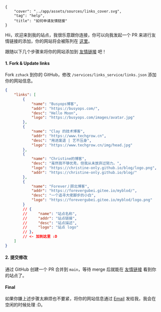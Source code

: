 ```metadata
{
    "cover": "../app/assets/sources/links_cover.svg",
    "tag": "help",
    "title": "如何申请友情链接"
}
```

Hii，欢迎来到我的站点，我很乐意跟你连接，你可以向我发起一个 PR 来进行友情链接的添加，你的网站将会被陈列在 [这里](/links)。

跟随以下几个步骤来将你的网站添加到 [友情链接](/links) 吧！

#### 1. Fork & Update links
Fork `zzhack` 到你的 GitHub，修改 `/services/links_service/links.json` 添加你的网站信息。
```json
{
    "links": [
        {
            "name": "Busyops博客",
            "addr": "https://busyops.com/",
            "desc": "Hello Moon",
            "logo": "https://busyops.com/images/avatar.jpg"
        },
        {
            "name": "Clay 的技术博客",
            "addr": "https://www.techgrow.cn",
            "desc": "用进废退 | 艺不压身",
            "logo": "https://www.techgrow.cn/img/head.jpg"
        },
        {
            "name": "Christine的博客",
            "desc": "虽然我不够优秀，但我从未放弃过努力。",
            "logo": "https://christine-only.github.io/blog/logo.png",
            "addr": "https://christine-only.github.io/blog/"
        },
        {
            "name": "Forever丿顾北博客", 
            "addr": "https://forevergubei.gitee.io/myblod/",
            "desc": "一个追寻大佬脚步的小白",
            "logo": "https://forevergubei.gitee.io/myblod/logo.png"
        }
        // {
        //     "name": "站点名称", 
        //     "addr": "站点链接",
        //     "desc": "站点描述",
        //     "logo": "站点 logo"
        // }，
        // <- 加到这里 :D
    ]
}
```

#### 2. 提交修改
通过 GitHub 创建一个 PR 合并到 `main`，等待 merge 后就能在 [友情链接](/links) 看到你的站点了。

#### Final
如果你嫌上述步骤太麻烦也不要紧，将你的网站信息通过 [Email](mailto:mist.zzh@gmail.com) 发给我，我会在空闲的时候处理 :D。

